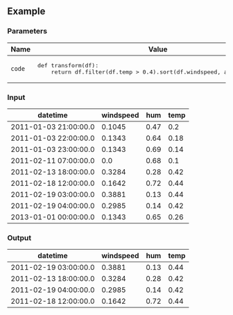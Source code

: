 ## Example

### Parameters

<table class="table">
  <thead>
    <tr>
      <th style="width:20%">Name</th>
      <th style="width:80%">Value</th>
    </tr>
  </thead>
  <tbody>
  <tr>
    <td><code>code</code></td>
    <td><pre>def transform(df):
    return df.filter(df.temp > 0.4).sort(df.windspeed, ascending=False)</pre></td>
  </tr>
  </tbody>
</table>

### Input

<table class="table">
  <thead>
    <tr>
      <th>datetime</th>
      <th>windspeed</th>
      <th>hum</th>
      <th>temp</th>
    </tr>
  </thead>
  <tbody>
    <tr>
      <td>2011-01-03 21:00:00.0</td>
      <td>0.1045</td>
      <td>0.47</td>
      <td>0.2</td>
    </tr>
    <tr>
      <td>2011-01-03 22:00:00.0</td>
      <td>0.1343</td>
      <td>0.64</td>
      <td>0.18</td>
    </tr>
    <tr>
      <td>2011-01-03 23:00:00.0</td>
      <td>0.1343</td>
      <td>0.69</td>
      <td>0.14</td>
    </tr>
    <tr>
      <td>2011-02-11 07:00:00.0</td>
      <td>0.0</td>
      <td>0.68</td>
      <td>0.1</td>
    </tr>
    <tr>
      <td>2011-02-13 18:00:00.0</td>
      <td>0.3284</td>
      <td>0.28</td>
      <td>0.42</td>
    </tr>
    <tr>
      <td>2011-02-18 12:00:00.0</td>
      <td>0.1642</td>
      <td>0.72</td>
      <td>0.44</td>
    </tr>
    <tr>
      <td>2011-02-19 03:00:00.0</td>
      <td>0.3881</td>
      <td>0.13</td>
      <td>0.44</td>
    </tr>
    <tr>
      <td>2011-02-19 04:00:00.0</td>
      <td>0.2985</td>
      <td>0.14</td>
      <td>0.42</td>
    </tr>
    <tr>
      <td>2013-01-01 00:00:00.0</td>
      <td>0.1343</td>
      <td>0.65</td>
      <td>0.26</td>
    </tr>
  </tbody>
</table>

### Output

<table class="table">
  <thead>
    <tr>
      <th>datetime</th>
      <th>windspeed</th>
      <th>hum</th>
      <th>temp</th>
    </tr>
  </thead>
  <tbody>
    <tr>
      <td>2011-02-19 03:00:00.0</td>
      <td>0.3881</td>
      <td>0.13</td>
      <td>0.44</td>
    </tr>
    <tr>
      <td>2011-02-13 18:00:00.0</td>
      <td>0.3284</td>
      <td>0.28</td>
      <td>0.42</td>
    </tr>
    <tr>
      <td>2011-02-19 04:00:00.0</td>
      <td>0.2985</td>
      <td>0.14</td>
      <td>0.42</td>
    </tr>
    <tr>
      <td>2011-02-18 12:00:00.0</td>
      <td>0.1642</td>
      <td>0.72</td>
      <td>0.44</td>
    </tr>
  </tbody>
</table>

